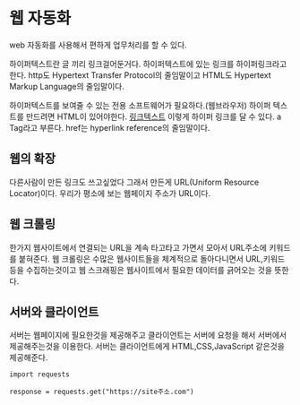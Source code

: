 웹 자동화
==============
web 자동화를 사용해서 편하게 업무처리를 할 수 있다.

하이퍼텍스트란 글 끼리 링크걸어둔거다.
하이퍼텍스트에 있는 링크를 하이퍼링크라고 한다.
http도 Hypertext Transfer Protocol의 줄임말이고 HTML도 Hypertext Markup Language의 줄임말이다.

하이퍼텍스트를 보여줄 수 있는 전용 소프트웨어가 필요하다.(웹브라우저)
하이퍼 텍스트를 만드려면 HTML이 있어야한다.
<a href='test.html'>링크텍스트</a> 이렇게 하이퍼 링크를 달 수 있다. a Tag라고 부른다. href는 hyperlink reference의 줄임말이다.

## 웹의 확장
다른사람이 만든 링크도 쓰고싶었다 그래서 만든게 URL(Uniform Resource Locator)이다. 우리가 평소에 보는 웹페이지 주소가 URL이다.

## 웹 크롤링
한가지 웹사이트에서 연결되는 URL을 계속 타고타고 가면서 모아서 URL주소에 키워드를 붙혀준다.
웹 크롤링은 수많은 웹사이트들을 체계적으로 돌아다니면서 URL,키워드 등을 수집하는것이고 웹 스크래핑은 웹사이트에서 필요한 데이터를 긁어오는 것을 뜻한다.

## 서버와 클라이언트
서버는 웹페이지에 필요한것을 제공해주고 클라이언트는 서버에 요청을 해서 서버에서 제공해주는것을 이용한다.
서버는 클라이언트에게 HTML,CSS,JavaScript 같은것을 제공해준다.

```
import requests

response = requests.get("https://site주소.com")
```

